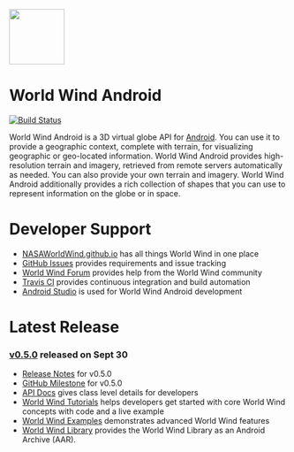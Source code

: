 <img src="https://nasaworldwind.github.io/css/images/nasa-logo.svg" height="100"/>

# World Wind Android

[![Build Status](https://travis-ci.org/NASAWorldWind/WorldWindAndroid.svg?branch=develop)](https://travis-ci.org/NASAWorldWind/WorldWindAndroid)

World Wind Android is a 3D virtual globe API for [Android](http://developer.android.com). You can use it to provide a
geographic context, complete with terrain, for visualizing geographic or geo-located information. World Wind Android
provides high-resolution terrain and imagery, retrieved from remote servers automatically as needed. You can also
provide your own terrain and imagery. World Wind Android additionally provides a rich collection of shapes that you can
use to represent information on the globe or in space.

# Developer Support

- [NASAWorldWind.github.io](https://nasaworldwind.github.io) has all things World Wind  in one place
- [GitHub Issues](https://github.com/NASAWorldWind/WorldWindAndroid/issues) provides requirements and issue tracking
- [World Wind Forum](http://forum.worldwindcentral.com) provides help from the World Wind community
- [Travis CI](https://travis-ci.org/NASAWorldWind/WorldWindAndroid) provides continuous integration and build automation
- [Android Studio](http://developer.android.com/sdk/) is used for World Wind Android development

# Latest Release

### [v0.5.0](https://github.com/NASAWorldWind/WorldWindAndroid/releases/tag/v0.5.0) released on Sept 30

- [Release Notes](https://github.com/NASAWorldWind/WorldWindAndroid/releases/tag/v0.5.0) for v0.5.0
- [GitHub Milestone](https://github.com/NASAWorldWind/WorldWindAndroid/milestone/1?closed=1) for v0.5.0
- [API Docs](http://worldwindserver.net/android/0.5.0/doc) gives class level details for developers
- [World Wind Tutorials](https://github.com/NASAWorldWind/WorldWindAndroid/releases/download/v0.5.0/worldwind-tutorials.apk) helps developers get started with core World Wind concepts with code and a live example
- [World Wind Examples](https://github.com/NASAWorldWind/WorldWindAndroid/releases/download/v0.5.0/worldwind-examples.apk) demonstrates advanced World Wind features
- [World Wind Library](https://github.com/NASAWorldWind/WorldWindAndroid/releases/download/v0.5.0/worldwind.apk) provides the World Wind Library as an Android Archive (AAR).
